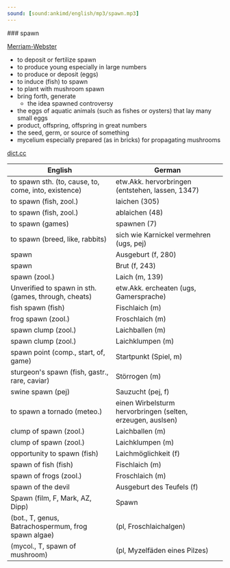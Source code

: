 ```yaml
---
sound: [sound:ankimd/english/mp3/spawn.mp3]
---
```


\### spawn

[Merriam-Webster](https://www.merriam-webster.com/dictionary/spawn)

- to deposit or fertilize spawn
- to produce young especially in large numbers
- to produce or deposit (eggs)
- to induce (fish) to spawn
- to plant with mushroom spawn
- bring forth, generate
    - the idea spawned controversy
- the eggs of aquatic animals (such as fishes or oysters) that lay many small eggs
- product, offspring, offspring in great numbers
- the seed, germ, or source of something
- mycelium especially prepared (as in bricks) for propagating mushrooms

[dict.cc](https://www.dict.cc/spawn)

| English        | German       |
| -------------- | ------------ |
| to spawn sth. (to, cause, to, come, into, existence) | etw.Akk. hervorbringen (entstehen, lassen, 1347) |
| to spawn (fish, zool.) | laichen (305) |
| to spawn (fish, zool.) | ablaichen (48) |
| to spawn (games) | spawnen (7) |
| to spawn (breed, like, rabbits) | sich wie Karnickel vermehren (ugs, pej) |
| spawn | Ausgeburt (f, 280) |
| spawn | Brut (f, 243) |
| spawn (zool.) | Laich (m, 139) |
| Unverified to spawn in sth. (games, through, cheats) | etw.Akk. ercheaten (ugs, Gamersprache) |
| fish spawn (fish) | Fischlaich (m) |
| frog spawn (zool.) | Froschlaich (m) |
| spawn clump (zool.) | Laichballen (m) |
| spawn clump (zool.) | Laichklumpen (m) |
| spawn point (comp., start, of, game) | Startpunkt (Spiel, m) |
| sturgeon's spawn (fish, gastr., rare, caviar) | Störrogen (m) |
| swine spawn (pej) | Sauzucht (pej, f) |
| to spawn a tornado (meteo.) | einen Wirbelsturm hervorbringen (selten, erzeugen, auslsen) |
| clump of spawn (zool.) | Laichballen (m) |
| clump of spawn (zool.) | Laichklumpen (m) |
| opportunity to spawn (fish) | Laichmöglichkeit (f) |
| spawn of fish (fish) | Fischlaich (m) |
| spawn of frogs (zool.) | Froschlaich (m) |
| spawn of the devil | Ausgeburt des Teufels (f) |
| Spawn (film, F, Mark, AZ, Dipp) | Spawn |
|  (bot., T, genus, Batrachospermum, frog spawn algae) |  (pl, Froschlaichalgen) |
|  (mycol., T, spawn of mushroom) |  (pl, Myzelfäden eines Pilzes) |
